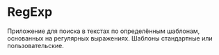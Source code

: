 # RegExp
Приложение для поиска в текстах по определённым шаблонам, основанных на регулярных выражениях. Шаблоны стандартные или пользовательские. 
